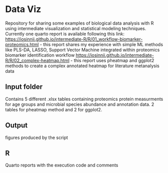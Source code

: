 # Data Viz
Repository for sharing some examples of biological data analysis with R using intermediate visualization and statistical modeling techniques.
Currently one quarto report is available following this link: 
https://iosinnii.github.io/intermediate-R/R/01_workflow-biomarker-proteomics.html - this report shares my experience with simple ML methods like PLS-DA, LASSO, Support Vector Machine integrated within proteomics biomarker identification workflow
https://iosinnii.github.io/intermediate-R/R/02_complex-heatmap.html - this report uses pheatmap and ggplot2 methods to create a complex annotated heatmap for literature metanalysis data
## Input folder
Contains 5 different .xlsx tables containing proteomics protein measurments for age groups and microbial species abundance and annotation data. 2 tables for pheatmap method and 2 for ggplot2. 
## Output
figures produced by the script
## R
Quarto reports with the execution code and comments
